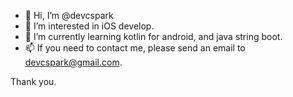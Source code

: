 - 👋 Hi, I’m @devcspark
- 👀 I’m interested in iOS develop.
- 🌱 I’m currently learning kotlin for android, and java string boot.
- 📫 If you need to contact me, please send an email to devcspark@gmail.com.

Thank you.

<!---
devcspark/devcspark is a ✨ special ✨ repository because its `README.md` (this file) appears on your GitHub profile.
You can click the Preview link to take a look at your changes.
--->
